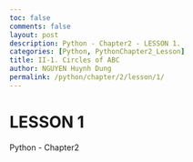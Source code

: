 ```yaml
---
toc: false
comments: false
layout: post
description: Python - Chapter2 - LESSON 1.
categories: [Python, PythonChapter2_Lesson]
title: II-1. Circles of ABC
author: NGUYEN Huynh Dung
permalink: /python/chapter/2/lesson/1/
---
```


# LESSON 1
Python - Chapter2 



